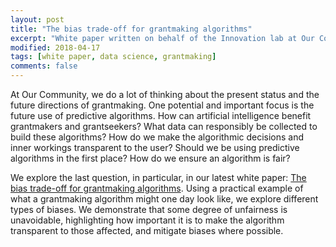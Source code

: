 ```yaml
---
layout: post
title: "The bias trade-off for grantmaking algorithms"
excerpt: "White paper written on behalf of the Innovation lab at Our Community"
modified: 2018-04-17
tags: [white paper, data science, grantmaking]
comments: false
---
```


At Our Community, we do a lot of thinking about the present status and the future directions of grantmaking. One potential and important focus is the future use of predictive algorithms. How can artificial intelligence benefit grantmakers and grantseekers? What data can responsibly be collected to build these algorithms? How do we make the algorithmic decisions and inner workings transparent to the user? Should we be using predictive algorithms in the first place? How do we ensure an algorithm is fair? 

We explore the last question, in particular, in our latest white paper: [The bias trade-off for grantmaking algorithms](https://www.ourcommunity.com.au/general/general_article.jsp?articleid=7388). Using a practical example of what a grantmaking algorithm might one day look like, we explore different types of biases. We demonstrate that some degree of unfairness is unavoidable, highlighting how important it is to make the algorithm transparent to those affected, and mitigate biases where possible.


